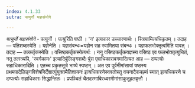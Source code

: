 ```yaml
---
index: 4.1.33
sutra: पत्युर्नो यज्ञसंयोगे

---
```

_पत्युर्नो यज्ञसंयोगे_ - पत्युर्नो । पत्युरिति षष्ठी । 'न' इत्यकार उच्चारणार्थः । स्त्रियामित्यधिकृतम् । तदाह — पतिशब्दस्येति । यज्ञेनेति । यज्ञसंबन्धः=यज्ञेन सह स्वामितया संबन्धः । यज्ञफलभोक्तृत्वमिति यावत् । तदाह — तत्कर्तृकस्येति । वसिष्ठकर्तृकस्येत्यर्थः । ननु वसिष्ठकर्तृकयज्ञस्य वसिष्ठ एव फलभोक्तृत्युचितं, नतु तत्स्त्र्यपि, 'स्वर्गकामः' इत्यादिपुंलिङ्गशब्दैः पुंस एवाधिकारावगमादित्यत आह — दम्पत्योः सहाधिकारादिति । एतच्च प्रकृतसूत्रे भाष्ये स्पष्टम् । अत एव पूर्वमीमांसायां षष्ठस्य प्रथमपादेलिङ्गविशेषनिर्देशात्पुंयुक्तमैतिशायनः॑ इत्यधिकरणेस्ववतोस्तु वचनादैककम्र्यं स्यात् इत्यधिकरणे च दम्पत्योः सहाधिकारः सिद्धान्तितः । प्रपञ्चितं चैतदस्माबिरध्वरमीमांसाकुतूहलवृत्तौ ।